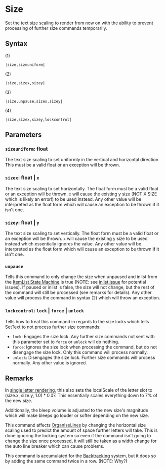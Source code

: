 # Size

Set the text size scaling to render from now on with the ability to prevent processing of further size commands temporarily.

## Syntax

(1)

````
|size,sizeuniform|
````

(2)

````
|size,sizex,sizey|
````

(3)

````
|size,unpause,sizex,sizey|
````

(4)

````
|size,sizex,sizey,lockcontrol|
````

## Parameters

### `sizeuniform`: float

The text size scaling to set uniformly in the vertical and horizontal direction. This must be a valid float or an exception will be thrown.

### `sizex`: float | `x`

The text size scaling to set horizontally. The float form must be a valid float or an exception will be thrown. `x` will cause the existing y size (NOT X SIZE which is likely an error!) to be used instead. Any other value will be interpreted as the float form which will cause an exception to be thrown if it isn't one.

### `sizey`: float | `y`

The text size scaling to set vertically. The float form must be a valid float or an exception will be thrown. `x` will cause the existing y size to be used instead which essentially ignores the value. Any other value will be interpreted as the float form which will cause an exception to be thrown if it isn't one.

### `unpause`

Tells this command to only change the size when unpaused and inlist from the [ItemList State Machine](../../../ItemList/ItemList%20State%20Machine.md) is true (NOTE: see [inlist issue](../../../ItemList/inlist%20issue.md) for potential issues). If paused or inlist is false, the size will not change, but the rest of the command will still be processed (see remarks for details). Any other value will process the command in syntax (2) which will throw an exception.

### `lockcontrol`: `lock` | `force` | `unlock`

Tells how to treat this command in regards to the size locks which tells SetText to not process further size commands:

* `lock`: Engages the size lock. Any further size commands not sent with this parameter set to `force` or `unlock` will do nothing.
* `force`: Ignores the size lock when processing the command, but do not disengage the size lock. Only this command will process normally.
* `unlock`: Disengages the size lock. Further size commands will process normally.
  Any other value is ignored.

## Remarks

In [single letter rendering](../../Life%20Cycle/letter%20rendering/single%20letter%20rendering.md), this also sets the localScale of the letter slot to (size.x, size.y, 1.0) * 0.07. This essentially scales everything down to 7% of the new size.

Additionally, the bleep volume is adjusted to the new size's magnitude which will make bleeps go louder or softer depending on the new size.

This command affects [OrganiseLines](../../Related%20Systems/Automatic%20Line%20Breaks/OrganiseLines.md) by changing the horizontal size scaling used to predict the amount of space further letters will take. This is done ignoring the locking system so even if the command isn't going to change the size once processed, it will still be taken as a width change for the auto line breaker which can cause problems.

This command is accumulated for the [Backtracking](../../Related%20Systems/Backtracking.md) system, but it does so by adding the same command twice in a row. (NOTE: Why?)
